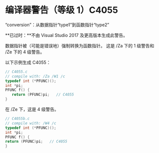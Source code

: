 ---
---
# <a name="compiler-warning-level-1-c4055"></a>编译器警告（等级 1）C4055  
  
“conversion”：从数据指针“type1”到函数指针“type2”  
  
**已过时：**不由 Visual Studio 2017 及更高版本生成此警告。

 数据指针被（可能是错误地）强制转换为函数指针。 这是 /Za 下的 1 级警告和 /Ze 下的 4 级警告。  
  
 以下示例生成 C4055：  
  
```C  
// C4055.c  
// compile with: /Za /W1 /c  
typedef int (*PFUNC)();  
int *pi;  
PFUNC f() {  
   return (PFUNC)pi;   // C4055  
}  
```  
  
 在 /Ze 下，这是 4 级警告。  
  
```C  
// C4055b.c  
// compile with: /W4 /c  
typedef int (*PFUNC)();  
int *pi;  
PFUNC f() {  
return (PFUNC)pi;   // C4055  
}  
```
